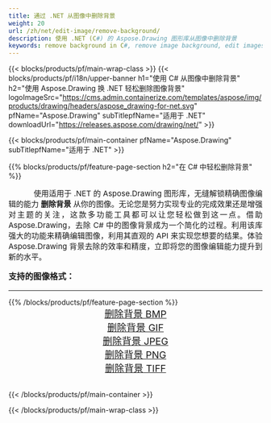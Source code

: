```yaml
---
title: 通过 .NET 从图像中删除背景
weight: 20
url: /zh/net/edit-image/remove-background/
description: 使用 .NET (C#) 的 Aspose.Drawing 图形库从图像中删除背景
keywords: remove background in C#, remove image background, edit images in C#, graphic library 适用于 .NET, remove background from images
---
```


{{< blocks/products/pf/main-wrap-class >}}
{{< blocks/products/pf/i18n/upper-banner h1="使用 C# 从图像中删除背景" h2="使用 Aspose.Drawing 换 .NET 轻松删除图像背景" logoImageSrc="https://cms.admin.containerize.com/templates/aspose/img/products/drawing/headers/aspose_drawing-for-net.svg" pfName="Aspose.Drawing" subTitlepfName="适用于 .NET" downloadUrl="https://releases.aspose.com/drawing/net/" >}}

{{< blocks/products/pf/main-container pfName="Aspose.Drawing" subTitlepfName="适用于 .NET" >}}

{{% blocks/products/pf/feature-page-section  h2="在 C# 中轻松删除背景" %}}
<p align="justify" style="text-indent:50px;font-size:15px;">
使用适用于 .NET 的 Aspose.Drawing 图形库，无缝解锁精确图像编辑的能力 <b>删除背景</b> 从你的图像。无论您是努力实现专业的完成效果还是增强对主题的关注，这款多功能工具都可以让您轻松做到这一点。借助 Aspose.Drawing，去除 C# 中的图像背景成为一个简化的过程。利用该库强大的功能来精确编辑图像，利用其直观的 API 来实现您想要的结果。体验 Aspose.Drawing 背景去除的效率和精度，立即将您的图像编辑能力提升到新的水平。</p>

<h3 style="margin-top:16px;">
支持的图像格式：
</h3>

<hr/>
{{% /blocks/products/pf/feature-page-section %}}
<div class="container-fluid productfamilypage bg-gray">
    <div class="convertypes bg-gray agp-content section">
        <div class="container">
		    <div class="row other-converters" style="font-size: 19px;text-align:center;">
		        <div class='col-md-3 other-converter remove-lp remove-rp'><a href="bmp/" style="padding:15px;">删除背景 BMP</a></div>
                <div class='col-md-3 other-converter remove-lp remove-rp'><a href="gif/" style="padding:15px;">删除背景 GIF</a></div>
                <div class='col-md-3 other-converter remove-lp remove-rp'><a href="jpeg/" style="padding:15px;">删除背景 JPEG</a></div>
                <div class='col-md-3 other-converter remove-lp remove-rp'><a href="png/" style="padding:15px;">删除背景 PNG</a></div>
                <div class='col-md-3 other-converter remove-lp remove-rp'><a href="tiff/" style="padding:15px;">删除背景 TIFF</a></div>
            </div>
        </div>
    </div>
</div>
<br/>

{{< /blocks/products/pf/main-container >}}

{{< /blocks/products/pf/main-wrap-class >}}
